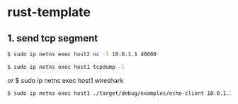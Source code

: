 # rust-template

## 1. send tcp segment
```sh
$ sudo ip netns exec host2 nc -l 10.0.1.1 40000
```

```sh
$ sudo ip netns exec host1 tcpdump -l
```
or 
$ sudo ip netns exec host1 wireshark


```sh
$ sudo ip netns exec host1 ./target/debug/examples/echo-client 10.0.1.1 40000
```